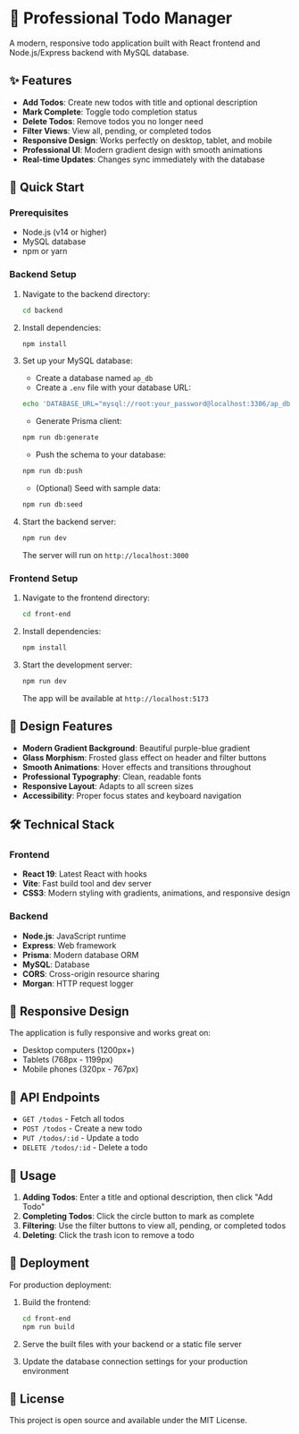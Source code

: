 # 📝 Professional Todo Manager

A modern, responsive todo application built with React frontend and Node.js/Express backend with MySQL database.

## ✨ Features

- **Add Todos**: Create new todos with title and optional description
- **Mark Complete**: Toggle todo completion status
- **Delete Todos**: Remove todos you no longer need
- **Filter Views**: View all, pending, or completed todos
- **Responsive Design**: Works perfectly on desktop, tablet, and mobile
- **Professional UI**: Modern gradient design with smooth animations
- **Real-time Updates**: Changes sync immediately with the database

## 🚀 Quick Start

### Prerequisites

- Node.js (v14 or higher)
- MySQL database
- npm or yarn

### Backend Setup

1. Navigate to the backend directory:
   ```bash
   cd backend
   ```

2. Install dependencies:
   ```bash
   npm install
   ```

3. Set up your MySQL database:
   - Create a database named `ap_db`
   - Create a `.env` file with your database URL:
   ```bash
   echo 'DATABASE_URL="mysql://root:your_password@localhost:3306/ap_db"' > .env
   ```
   - Generate Prisma client:
   ```bash
   npm run db:generate
   ```
   - Push the schema to your database:
   ```bash
   npm run db:push
   ```
   - (Optional) Seed with sample data:
   ```bash
   npm run db:seed
   ```

4. Start the backend server:
   ```bash
   npm run dev
   ```
   The server will run on `http://localhost:3000`

### Frontend Setup

1. Navigate to the frontend directory:
   ```bash
   cd front-end
   ```

2. Install dependencies:
   ```bash
   npm install
   ```

3. Start the development server:
   ```bash
   npm run dev
   ```
   The app will be available at `http://localhost:5173`

## 🎨 Design Features

- **Modern Gradient Background**: Beautiful purple-blue gradient
- **Glass Morphism**: Frosted glass effect on header and filter buttons
- **Smooth Animations**: Hover effects and transitions throughout
- **Professional Typography**: Clean, readable fonts
- **Responsive Layout**: Adapts to all screen sizes
- **Accessibility**: Proper focus states and keyboard navigation

## 🛠️ Technical Stack

### Frontend
- **React 19**: Latest React with hooks
- **Vite**: Fast build tool and dev server
- **CSS3**: Modern styling with gradients, animations, and responsive design

### Backend
- **Node.js**: JavaScript runtime
- **Express**: Web framework
- **Prisma**: Modern database ORM
- **MySQL**: Database
- **CORS**: Cross-origin resource sharing
- **Morgan**: HTTP request logger

## 📱 Responsive Design

The application is fully responsive and works great on:
- Desktop computers (1200px+)
- Tablets (768px - 1199px)
- Mobile phones (320px - 767px)

## 🔧 API Endpoints

- `GET /todos` - Fetch all todos
- `POST /todos` - Create a new todo
- `PUT /todos/:id` - Update a todo
- `DELETE /todos/:id` - Delete a todo

## 🎯 Usage

1. **Adding Todos**: Enter a title and optional description, then click "Add Todo"
2. **Completing Todos**: Click the circle button to mark as complete
3. **Filtering**: Use the filter buttons to view all, pending, or completed todos
4. **Deleting**: Click the trash icon to remove a todo

## 🚀 Deployment

For production deployment:

1. Build the frontend:
   ```bash
   cd front-end
   npm run build
   ```

2. Serve the built files with your backend or a static file server

3. Update the database connection settings for your production environment

## 📄 License

This project is open source and available under the MIT License.
